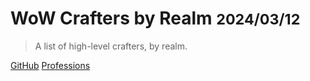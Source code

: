 # WoW Crafters by Realm <small>2024/03/12</small>

> A list of high-level crafters, by realm.

[GitHub](https://github.com/mistweaverco/crafters.worldofwarcraft.rocks)
[Professions](?id=Professions)
